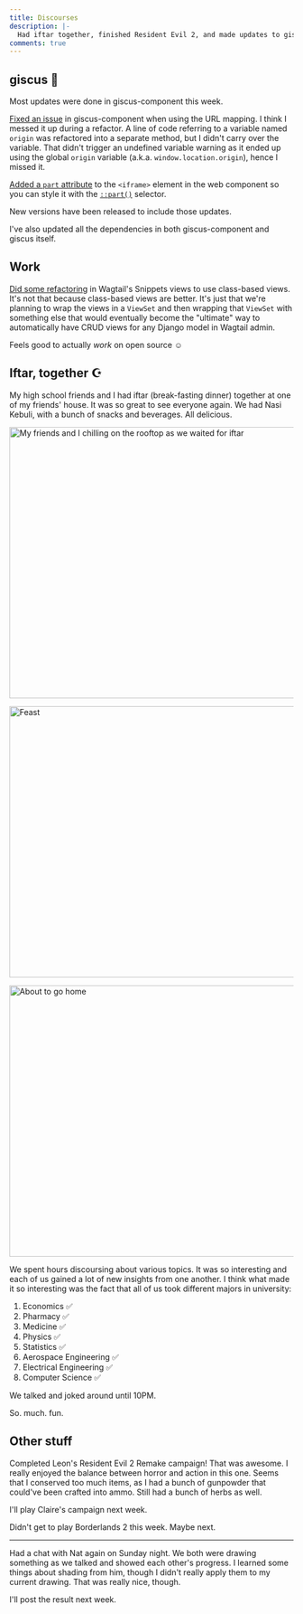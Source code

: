 ```yaml
---
title: Discourses
description: |-
  Had iftar together, finished Resident Evil 2, and made updates to giscus.
comments: true
---
```


## giscus 💎

Most updates were done in giscus-component this week.

[Fixed an issue][url-fix] in giscus-component when using the URL mapping. I
think I messed it up during a refactor. A line of code referring to a variable
named `origin` was refactored into a separate method, but I didn't carry over
the variable. That didn't trigger an undefined variable warning as it ended up
using the global `origin` variable (a.k.a. `window.location.origin`), hence I
missed it.

[Added a `part` attribute][added-part] to the `<iframe>` element in the web
component so you can style it with the [`::part()`][part] selector.

New versions have been released to include those updates.

I've also updated all the dependencies in both giscus-component and giscus
itself.

## Work

[Did some refactoring][wagtail-refactoring] in Wagtail's Snippets views to use
class-based views. It's not that because class-based views are better. It's
just that we're planning to wrap the views in a `ViewSet` and then wrapping
that `ViewSet` with something else that would eventually become the "ultimate"
way to automatically have CRUD views for any Django model in Wagtail admin.

Feels good to actually _work_ on open source ☺️

## Iftar, together ☪️

My high school friends and I had iftar (break-fasting dinner) together at one of
my friends' house. It was so great to see everyone again. We had Nasi Kebuli,
with a bunch of snacks and beverages. All delicious.

<img
  class="max-w-80"
  src="https://cdn.laymonage.com/personal/img/bukber_15422_1.jpg"
  alt="My friends and I chilling on the rooftop as we waited for iftar"
  width="640"
  height="480" />

<img
  class="max-w-80"
  src="https://cdn.laymonage.com/personal/img/bukber_15422_2.jpg"
  alt="Feast"
  width="640"
  height="480" />

<img
  class="max-w-80"
  src="https://cdn.laymonage.com/personal/img/bukber_15422_3.jpg"
  alt="About to go home"
  width="640"
  height="480" />

We spent hours discoursing about various topics. It was so interesting and each
of us gained a lot of new insights from one another. I think what made it so
interesting was the fact that all of us took different majors in university:

1. Economics ✅
2. Pharmacy ✅
3. Medicine ✅
4. Physics ✅
5. Statistics ✅
6. Aerospace Engineering ✅
7. Electrical Engineering ✅
8. Computer Science ✅

We talked and joked around until 10PM.

So. much. fun.

## Other stuff

Completed Leon's Resident Evil 2 Remake campaign! That was awesome. I really
enjoyed the balance between horror and action in this one. Seems that I
conserved too much items, as I had a bunch of gunpowder that could've been
crafted into ammo. Still had a bunch of herbs as well.

I'll play Claire's campaign next week.

Didn't get to play Borderlands 2 this week. Maybe next.

---

Had a chat with Nat again on Sunday night. We both were drawing something as we
talked and showed each other's progress. I learned some things about shading
from him, though I didn't really apply them to my current drawing. That was
really nice, though.

I'll post the result next week.

[url-fix]: https://github.com/giscus/giscus-component/pull/97
[added-part]: https://github.com/giscus/giscus-component/pull/99
[part]: https://developer.mozilla.org/en-US/docs/Web/CSS/::part
[wagtail-refactoring]: https://github.com/wagtail/wagtail/pulls?q=author%3Alaymonage+created%3A2022-04-11..2022-04-15
